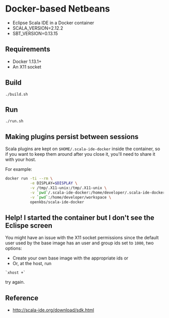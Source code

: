 # Docker-based Netbeans
* Eclipse Scala IDE in a Docker container
* SCALA_VERSION=2.12.2
* SBT_VERSION=0.13.15

## Requirements
* Docker 1.13.1+ 
* An X11 socket

## Build
```
./build.sh
```

## Run
```
./run.sh
```

## Making plugins persist between sessions

Scala plugins are kept on `$HOME/.scala-ide-docker` inside the container, so if you
want to keep them around after you close it, you'll need to share it with your
host.

For example:

```sh
docker run -ti --rm \
           -e DISPLAY=$DISPLAY \
           -v /tmp/.X11-unix:/tmp/.X11-unix \
           -v `pwd`/.scala-ide-docker:/home/developer/.scala-ide-docker \
           -v `pwd`:/home/developer/workspace \
           openkbs/scala-ide-docker
```

## Help! I started the container but I don't see the Eclispe screen

You might have an issue with the X11 socket permissions since the default user
used by the base image has an user and group ids set to `1000`, two options:
* Create your own base image with the appropriate ids or 
* Or, at the host, run
```
`xhost +` 
```
try again.

## Reference
* http://scala-ide.org/download/sdk.html
